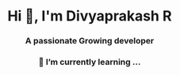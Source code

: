 <h1 align="center">Hi 👋, I'm Divyaprakash R</h1>
<h3 align="center">A passionate Growing developer</h3>
<h3 align="center">🌱 I’m currently learning ...</h3>



